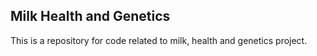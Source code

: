 ## Milk Health and Genetics
This is a repository for code related to milk, health and genetics project.


